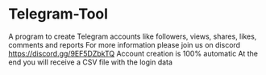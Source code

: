 # Telegram-Tool
A program to create Telegram accounts like followers, views, shares, likes, comments and reports For more information please join us on discord https://discord.gg/9EF5DZbkTQ Account creation is 100% automatic At the end you will receive a CSV file with the login data
